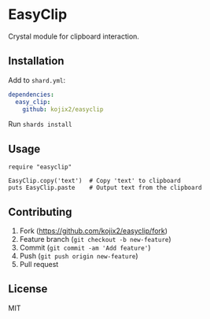 # EasyClip

Crystal module for clipboard interaction.

## Installation

Add to `shard.yml`:

```yaml
dependencies:
  easy_clip:
    github: kojix2/easyclip
```

Run `shards install`

## Usage


```crystal
require "easyclip"

EasyClip.copy('text')  # Copy 'text' to clipboard
puts EasyClip.paste    # Output text from the clipboard
```

## Contributing

1. Fork (<https://github.com/kojix2/easyclip/fork>)
2. Feature branch (`git checkout -b new-feature`)
3. Commit (`git commit -am 'Add feature'`)
4. Push (`git push origin new-feature`)
5. Pull request

## License

MIT 
